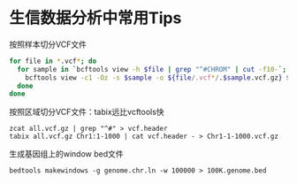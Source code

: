 # 生信数据分析中常用Tips

按照样本切分VCF文件
```sh
for file in *.vcf*; do
  for sample in `bcftools view -h $file | grep "^#CHROM" | cut -f10-`; do
    bcftools view -c1 -Oz -s $sample -o ${file/.vcf*/.$sample.vcf.gz} $file
  done
done
```
按照区域切分VCF文件：tabix远比vcftools快
```
zcat all.vcf.gz | grep "^#" > vcf.header
tabix all.vcf.gz Chr1:1-1000 | cat vcf.header - > Chr1-1-1000.vcf.gz
```
生成基因组上的window bed文件
```
bedtools makewindows -g genome.chr.ln -w 100000 > 100K.genome.bed
```